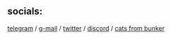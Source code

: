 ## socials:
[telegram](https://t.me/thtflx) /
[g-mail](mailto:azizsattorovthtflx@gmail.com) /
[twitter](https://twitter.com/thtflx) /
[discord](https://discord.com/app/invite-with-guild-onboarding/thtflx1003697356962803772) /
[cats from bunker](https://discord.gg/ZmTcZW6y)


